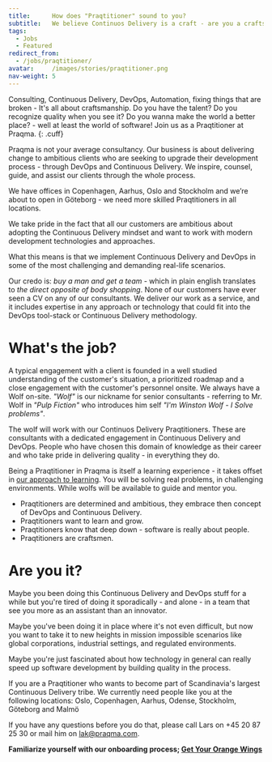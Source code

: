 ```yaml
---
title:      How does "Praqtitioner" sound to you?
subtitle:   We believe Continuos Delivery is a craft - are you a craftsman?
tags:
  - Jobs
  - Featured
redirect_from:
  - /jobs/praqtitioner/
avatar:     /images/stories/praqtitioner.png
nav-weight: 5
---
```


Consulting, Continuous Delivery, DevOps, Automation, fixing things that are broken - It's all about craftsmanship. Do you have the talent? Do you recognize quality when you see it? Do you wanna make the world a better place? - well at least the world of software! Join us as a Praqtitioner at Praqma.
{: .cuff}

<!--break-->

Praqma is not your average consultancy. Our business is about delivering change to ambitious clients who are seeking to upgrade their development process - through DevOps and Continuous Delivery. We inspire, counsel, guide, and assist our clients through the whole process.

We have offices in Copenhagen, Aarhus, Oslo and Stockholm and we’re about to open in Göteborg - we need more skilled Praqtitioners in all locations.

We take pride in the fact that all our customers are ambitious about adopting the Continuous Delivery mindset and want to work with modern development technologies and approaches.

What this means is that we implement Continuous Delivery and DevOps in some of the most challenging and demanding real-life scenarios.

Our credo is: _buy a man and get a team_ - which in plain english translates to _the direct opposite of body shopping_. None of our customers have ever seen a CV on any of our consultants. We deliver our work as a service, and it includes expertise in any approach or technology that could fit into the DevOps tool-stack or Continuous Delivery methodology.

# What's the job?

A typical engagement with a client is founded in a well studied understanding of the customer's situation, a prioritized roadmap and a close engagement with the customer's personnel onsite. We always have a Wolf on-site. _"Wolf"_ is our nickname for senior consultants - referring to Mr. Wolf in _"Pulp Fiction"_ who introduces him self _"I'm Winston Wolf - I Solve problems"_.

The wolf will work with our Continuos Delivery Praqtitioners. These are consultants with a dedicated engagement in Continuous Delivery and DevOps. People who have chosen this domain of knowledge as their career and who take pride in delivering quality - in everything they do.

Being a Praqtitioner in Praqma is itself a learning experience - it takes offset in [our  approach to learning](/stories/praqticum/). You will be solving real problems, in challenging environments. While wolfs will be available to guide and mentor you.

- Praqtitioners are determined and ambitious, they embrace then concept of DevOps and Continuous Delivery.
- Praqtitioners want to learn and grow.
- Praqtitioners know that deep down - software is really about people.
- Praqtitioners are craftsmen.

# Are you it?

Maybe you been doing this Continuous Delivery and DevOps stuff for a while but you're tired of doing it sporadically - and alone - in a team that see you more as an assistant than an innovator.

Maybe you've been doing it in place where it's not even difficult, but now you want to take it to new heights in mission impossible scenarios like global corporations, industrial settings, and regulated environments.

Maybe you're just fascinated about how technology in general can really speed up software development by building quality in the process.

If you are a Praqtitioner who wants to become part of Scandinavia's largest Continuous Delivery tribe. We currently need people like you at the following locations: Oslo, Copenhagen, Aarhus, Odense, Stockholm, Göteborg and Malmö

If you have any questions before you do that, please call Lars on +45 20 87 25 30 or mail him on [lak@praqma.com](mailto:lak@praqma.com).

__Familiarize yourself with our onboarding process; [Get Your Orange Wings](http://www.praqma.com/stories/onboarding/)__
